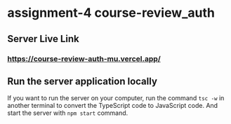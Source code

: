 # assignment-4 course-review_auth

## Server Live Link

### https://course-review-auth-mu.vercel.app/

## Run the server application locally

If you want to run the server on your computer, run the command `tsc -w` in another terminal to convert the TypeScript code to JavaScript code. And start the server with `npm start` command.
